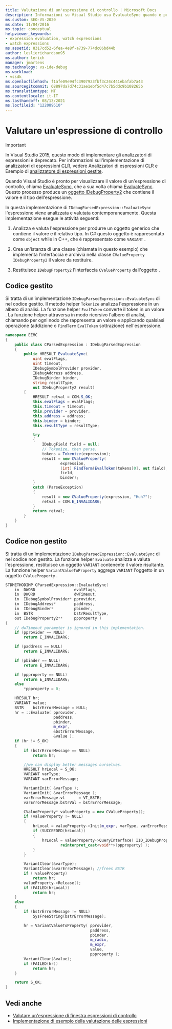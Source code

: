 ```yaml
---
title: Valutazione di un'espressione di controllo | Microsoft Docs
description: Informazioni su Visual Studio usa EvaluateSync quando è pronto per visualizzare il valore di un'espressione di controllo.
ms.custom: SEO-VS-2020
ms.date: 11/04/2016
ms.topic: conceptual
helpviewer_keywords:
- expression evaluation, watch expressions
- watch expressions
ms.assetid: 8317cd52-6fea-4e8f-a739-774dc06bd44b
author: leslierichardson95
ms.author: lerich
manager: jmartens
ms.technology: vs-ide-debug
ms.workload:
- vssdk
ms.openlocfilehash: f1afe09e94fc3907923fbf3c24c441ebafab7a43
ms.sourcegitcommit: 68897da7d74c31ae1ebf5d47c7b5ddc9b108265b
ms.translationtype: MT
ms.contentlocale: it-IT
ms.lasthandoff: 08/13/2021
ms.locfileid: "122089510"
---
```

# <a name="evaluate-a-watch-expression"></a>Valutare un'espressione di controllo
> [!IMPORTANT]
> In Visual Studio 2015, questo modo di implementare gli analizzatori di espressioni è deprecato. Per informazioni sull'implementazione di analizzatori di espressioni [CLR,](https://github.com/Microsoft/ConcordExtensibilitySamples/wiki/CLR-Expression-Evaluators) vedere Analizzatori di espressioni CLR e Esempio di [analizzatore di espressioni gestite](https://github.com/Microsoft/ConcordExtensibilitySamples/wiki/Managed-Expression-Evaluator-Sample).

Quando Visual Studio è pronto per visualizzare il valore di un'espressione di controllo, chiama [EvaluateSync](../../extensibility/debugger/reference/idebugexpression2-evaluatesync.md), che a sua volta chiama [EvaluateSync](../../extensibility/debugger/reference/idebugparsedexpression-evaluatesync.md). Questo processo produce un [oggetto IDebugProperty2](../../extensibility/debugger/reference/idebugproperty2.md) che contiene il valore e il tipo dell'espressione.

In questa implementazione di `IDebugParsedExpression::EvaluateSync` l'espressione viene analizzata e valutata contemporaneamente. Questa implementazione esegue le attività seguenti:

1. Analizza e valuta l'espressione per produrre un oggetto generico che contiene il valore e il relativo tipo. In C# questo oggetto è rappresentato come `object` while in C++, che è rappresentato come `VARIANT` .

2. Crea un'istanza di una classe (chiamata in questo esempio) che implementa l'interfaccia e archivia nella classe `CValueProperty` `IDebugProperty2` il valore da restituire.

3. Restituisce `IDebugProperty2` l'interfaccia `CValueProperty` dall'oggetto .

## <a name="managed-code"></a>Codice gestito
Si tratta di un'implementazione `IDebugParsedExpression::EvaluateSync` di nel codice gestito. Il metodo helper `Tokenize` analizza l'espressione in un albero di analisi. La funzione helper `EvalToken` converte il token in un valore . La funzione helper attraversa in modo ricorsivo l'albero di analisi, chiamando per ogni nodo che rappresenta un valore e applicando qualsiasi operazione (addizione o `FindTerm` `EvalToken` sottrazione) nell'espressione.

```csharp
namespace EEMC
{
    public class CParsedExpression : IDebugParsedExpression
    {
        public HRESULT EvaluateSync(
            uint evalFlags,
            uint timeout,
            IDebugSymbolProvider provider,
            IDebugAddress address,
            IDebugBinder binder,
            string resultType,
            out IDebugProperty2 result)
        {
            HRESULT retval = COM.S_OK;
            this.evalFlags = evalFlags;
            this.timeout = timeout;
            this.provider = provider;
            this.address = address;
            this.binder = binder;
            this.resultType = resultType;

            try
            {
                IDebugField field = null;
                // Tokenize, then parse.
                tokens = Tokenize(expression);
                result = new CValueProperty(
                        expression,
                        (int) FindTerm(EvalToken(tokens[0], out field),1),
                        field,
                        binder);
            }
            catch (ParseException)
            {
                result = new CValueProperty(expression, "Huh?");
                retval = COM.E_INVALIDARG;
            }
            return retval;
        }
    }
}
```

## <a name="unmanaged-code"></a>Codice non gestito
Si tratta di un'implementazione `IDebugParsedExpression::EvaluateSync` di nel codice non gestito. La funzione helper `Evaluate` analizza e valuta l'espressione, restituisce un oggetto `VARIANT` contenente il valore risultante. La funzione helper `VariantValueToProperty` aggrega `VARIANT` l'oggetto in un oggetto `CValueProperty` .

```cpp
STDMETHODIMP CParsedExpression::EvaluateSync(
    in  DWORD                 evalFlags,
    in  DWORD                 dwTimeout,
    in  IDebugSymbolProvider* pprovider,
    in  IDebugAddress*        paddress,
    in  IDebugBinder*         pbinder,
    in  BSTR                  bstrResultType,
    out IDebugProperty2**     ppproperty )
{
    // dwTimeout parameter is ignored in this implementation.
    if (pprovider == NULL)
        return E_INVALIDARG;

    if (paddress == NULL)
        return E_INVALIDARG;

    if (pbinder == NULL)
        return E_INVALIDARG;

    if (ppproperty == NULL)
        return E_INVALIDARG;
    else
        *ppproperty = 0;

    HRESULT hr;
    VARIANT value;
    BSTR    bstrErrorMessage = NULL;
    hr = ::Evaluate( pprovider,
                     paddress,
                     pbinder,
                     m_expr,
                     &bstrErrorMessage,
                     &value );
    if (hr != S_OK)
    {
        if (bstrErrorMessage == NULL)
            return hr;

        //we can display better messages ourselves.
        HRESULT hrLocal = S_OK;
        VARIANT varType;
        VARIANT varErrorMessage;

        VariantInit( &varType );
        VariantInit( &varErrorMessage );
        varErrorMessage.vt      = VT_BSTR;
        varErrorMessage.bstrVal = bstrErrorMessage;

        CValueProperty* valueProperty = new CValueProperty();
        if (valueProperty != NULL)
        {
            hrLocal = valueProperty->Init(m_expr, varType, varErrorMessage);
            if (SUCCEEDED(hrLocal))
            {
                hrLocal = valueProperty->QueryInterface( IID_IDebugProperty2,
                        reinterpret_cast<void**>(ppproperty) );
            }
        }

        VariantClear(&varType);
        VariantClear(&varErrorMessage); //frees BSTR
        if (!valueProperty)
            return hr;
        valueProperty->Release();
        if (FAILED(hrLocal))
            return hr;
    }
    else
    {
        if (bstrErrorMessage != NULL)
            SysFreeString(bstrErrorMessage);

        hr = VariantValueToProperty( pprovider,
                                     paddress,
                                     pbinder,
                                     m_radix,
                                     m_expr,
                                     value,
                                     ppproperty );
        VariantClear(&value);
        if (FAILED(hr))
            return hr;
    }

    return S_OK;
}
```

## <a name="see-also"></a>Vedi anche
- [Valutare un'espressione di finestra espressioni di controllo](../../extensibility/debugger/evaluating-a-watch-window-expression.md)
- [Implementazione di esempio della valutazione delle espressioni](../../extensibility/debugger/sample-implementation-of-expression-evaluation.md)
